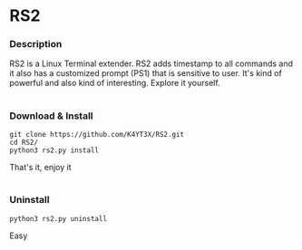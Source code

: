 # RS2

### Description
RS2 is a Linux Terminal extender. RS2 adds timestamp to all commands and
it also has a customized prompt (PS1) that is sensitive to user. It's kind of powerful
and also kind of interesting. Explore it yourself.

#
### Download & Install
~~~~
git clone https://github.com/K4YT3X/RS2.git
cd RS2/
python3 rs2.py install
~~~~
That's it, enjoy it

#
### Uninstall
~~~~
python3 rs2.py uninstall
~~~~
Easy

